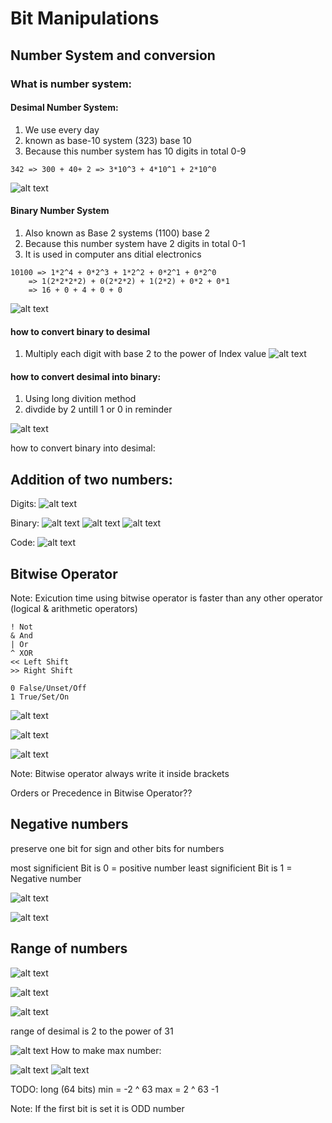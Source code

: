 # Bit Manipulations

## Number System and conversion

### What is number system:

#### Desimal Number System:
1. We use every day
2. known as base-10 system (323) base 10
3. Because this number system has 10 digits in total 0-9

```
342 => 300 + 40+ 2 => 3*10^3 + 4*10^1 + 2*10^0

```

![alt text](basicsImages/image.png)
#### Binary Number System
1. Also known as Base 2 systems (1100) base 2
2. Because this number system have 2 digits in total 0-1
3. It is used in computer ans ditial electronics

```
10100 => 1*2^4 + 0*2^3 + 1*2^2 + 0*2^1 + 0*2^0
    => 1(2*2*2*2) + 0(2*2*2) + 1(2*2) + 0*2 + 0*1
    => 16 + 0 + 4 + 0 + 0
```
![alt text](basicsImages/image-1.png)

#### how to convert binary to desimal
1. Multiply each digit with base 2 to the power of Index value
![alt text](basicsImages/image-2.png)

#### how to convert desimal into binary:
1. Using long divition method
2. divdide by 2 untill 1 or 0 in reminder

![alt text](basicsImages/image-3.png)



how to convert binary into desimal:

## Addition of two numbers:

Digits:
![alt text](basicsImages/image-4.png)

Binary:
![alt text](basicsImages/image-5.png)
![alt text](basicsImages/image-6.png)
![alt text](basicsImages/image-7.png)

Code:
![alt text](basicsImages/image-8.png)

## Bitwise Operator

Note: Exicution time using bitwise operator is faster than any other operator (logical & arithmetic operators)

```
! Not
& And
| Or
^ XOR
<< Left Shift
>> Right Shift

0 False/Unset/Off
1 True/Set/On
```
![alt text](basicsImages/image-9.png)

![alt text](basicsImages/image-10.png)

![alt text](basicsImages/image-11.png)

Note: Bitwise operator always write it inside brackets

Orders or Precedence in Bitwise Operator??

## Negative numbers

preserve one bit for sign and other bits for numbers

most significient Bit is 0 = positive number
least significient Bit is 1 = Negative number

![alt text](basicsImages/image-12.png)

![alt text](basicsImages/image-13.png)

## Range of numbers

![alt text](basicsImages/image-14.png)

![alt text](basicsImages/image-15.png)

![alt text](basicsImages/Notes_250422_091520_1.jpg)

range of desimal is 2 to the power of 31

![alt text](basicsImages/image-16.png)
How to make max number:

![alt text](basicsImages/image-17.png)
![alt text](basicsImages/image-18.png)

TODO: long (64 bits)
    min = -2 ^ 63
    max = 2 ^ 63 -1  

Note: If the first bit is set it is ODD number